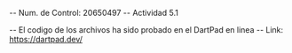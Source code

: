 -- Num. de Control: 20650497
-- Actividad 5.1

-- El codigo de los archivos ha sido probado en el DartPad en linea
-- Link: https://dartpad.dev/
